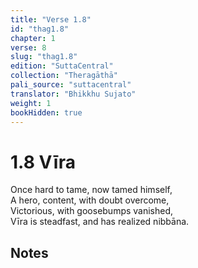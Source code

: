 ```yaml
---
title: "Verse 1.8"
id: "thag1.8"
chapter: 1
verse: 8
slug: "thag1.8"
edition: "SuttaCentral"
collection: "Theragāthā"
pali_source: "suttacentral"
translator: "Bhikkhu Sujato"
weight: 1
bookHidden: true
---
```


# 1.8 Vīra  

Once hard to tame, now tamed himself,  
A hero, content, with doubt overcome,  
Victorious, with goosebumps vanished,  
Vīra is steadfast, and has realized nibbāna.

## Notes